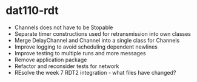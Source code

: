 # dat110-rdt

- Channels does not have to be Stopable
- Separate timer constructions used for retransmission into own classes
- Merge DelayChannel and Channel into a single class for Channels
- Improve logging to avoid scheduling dependent newlines
- Improve testing to multiple runs and more messages
- Remove application package
- Refactor and reconsider tests for network
- REsolve the week 7 RDT2 integration - what files have changed?
